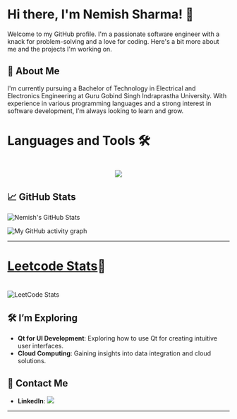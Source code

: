
# Hi there, I'm Nemish Sharma! 👋

Welcome to my GitHub profile. I'm a passionate software engineer with a knack for problem-solving and a love for coding. Here's a bit more about me and the projects I'm working on.

## 🌟 About Me

I'm currently pursuing a Bachelor of Technology in Electrical and Electronics Engineering at Guru Gobind Singh Indraprastha University. With experience in various programming languages and a strong interest in software development, I’m always looking to learn and grow. 



## <h1>Languages and Tools 🛠<h1>
<p align="center">
  <a href="https://skillicons.dev">
   <img src="https://skillicons.dev/icons?i=cpp,cmake,html,css,js,mongodb,react,pug,sass&perline=14"/>
  </a>
</p>



## 📈 GitHub Stats

![Nemish's GitHub Stats](https://github-readme-stats.vercel.app/api?username=NIKKU-29&show_icons=true&hide_title=true&hide=prs&count_private=true&hide_border=true&theme=radical)

![My GitHub activity graph](https://github-readme-activity-graph.vercel.app/graph?username=NIKKU-29&theme=aqua)

------
## <h1>[Leetcode Stats](https://leetcode.com/u/NIKKU29)🤨<h1>
![LeetCode Stats](https://leetcard.jacoblin.cool/NIKKU29?ext=contest)

## 🛠️ I’m Exploring

- **Qt for UI Development**: Exploring how to use Qt for creating intuitive user interfaces.
- **Cloud Computing**: Gaining insights into data integration and cloud solutions.

## 📣 Contact Me

- **LinkedIn**:
  <a href="https://skillicons.dev">
   <img src="https://skillicons.dev/icons?i=linkedin&perline=14"/>
  </a>



---
